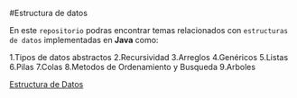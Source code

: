#Estructura de datos

En este `repositorio` podras encontrar temas relacionados con `estructuras de datos` implementadas en **Java** como:

1.Tipos de datos abstractos
2.Recursividad
3.Arreglos
4.Genéricos
5.Listas
6.Pilas
7.Colas
8.Metodos de Ordenamiento y Busqueda
9.Arboles

[Estructura de Datos](./img/images.jpeg)